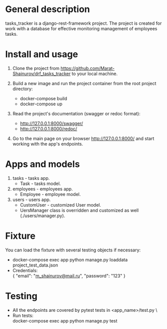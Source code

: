 # General description
tasks_tracker is a django-rest-framework project.
The project is created for work with a database for effective monitoring management of employees tasks.

# Install and usage
1. Clone the project from https://github.com/Marat-Shainurov/drf_tasks_tracker to your local machine.

2. Build a new image and run the project container from the root project directory:
    - docker-compose build
    - docker-compose up

3. Read the project's documentation (swagger or redoc format):
    - http://127.0.0.1:8000/swagger/
    - http://127.0.0.1:8000/redoc/

4. Go to the main page on your browser http://127.0.0.1:8000/ and start working with the app's endpoints.

# Apps and models
1. tasks - tasks app.
    - Task - tasks model.
2. employees - employees app.
    - Employee - employee model.
3. users - users app.
    - CustomUser - customized User model.
    - UersManager class is overridden and customized as well (./users/manager.py).

# Fixture
You can load the fixture with several testing objects if necessary:
- docker-compose exec app python manage.py loaddata project_test_data.json
- Credentials:\
  {
  "email": "m_shainurov@mail.ru",
  "password": "123"
  }

# Testing
- All the endpoints are covered by pytest tests in <app_name>/test.py \
- Run tests:\
  docker-compose exec app python manage.py test
